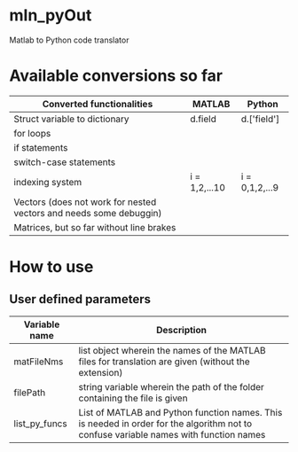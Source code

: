 # mIn_pyOut
Matlab to Python code translator

# Available conversions so far

| Converted functionalities                                          | MATLAB        | Python         |
| ------------------------------------------------------------------ | ------------- | -------------- |
| Struct variable to dictionary                                      | d.field       | d.['field']    |
| for loops                                                          |               |                |
| if statements                                                      |               |                |
| switch-case statements                                             |               |                |
| indexing system                                                    | i = 1,2,...10 | i = 0,1,2,...9 |
| Vectors (does not work for nested vectors and needs some debuggin) |               |                |
| Matrices, but so far without line brakes                           |               |                |



# How to use

## User defined parameters

| Variable name | Description                                                                                                                           |
| ------------- | --------------------------------- |
| matFileNms    | list object wherein the names of the MATLAB files for translation are given (without the extension)                                   |
| filePath      | string variable wherein the path of the folder containing the file is given                                                           |
| list_py_funcs | List of MATLAB and Python function names. This is needed in order for the algorithm not to confuse variable names with function names | 
